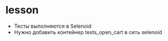 # lesson

- Тесты выполняются в Selenoid
- Нужно добавить контейнер tests_open_cart в сеть selenoid
